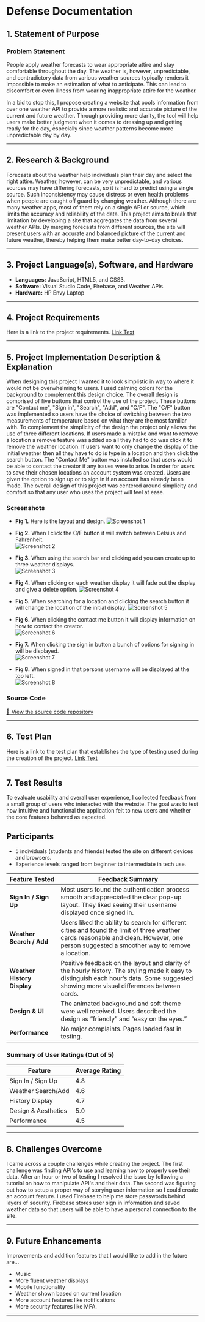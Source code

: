 # Defense Documentation

## 1. Statement of Purpose  
### Problem Statement  
People apply weather forecasts to wear appropriate attire and stay comfortable throughout the day. The weather is, however, unpredictable, and contradictory data from various weather sources typically renders it impossible to make an estimation of what to anticipate. This can lead to discomfort or even illness from wearing inappropriate attire for the weather.

In a bid to stop this, I propose creating a website that pools information from over one weather API to provide a more realistic and accurate picture of the current and future weather. Through providing more clarity, the tool will help users make better judgment when it comes to dressing up and getting ready for the day, especially since weather patterns become more unpredictable day by day.


---

## 2. Research & Background  
Forecasts about the weather help individuals plan their day and select the right attire. Weather, however, can be very unpredictable, and various sources may have differing forecasts, so it is hard to predict using a single source. Such inconsistency may cause distress or even health problems when people are caught off guard by changing weather.
Although there are many weather apps, most of them rely on a single API or source, which limits the accuracy and reliability of the data. This project aims to break that limitation by developing a site that aggregates the data from several weather APIs. By merging forecasts from different sources, the site will present users with an accurate and balanced picture of the current and future weather, thereby helping them make better day-to-day choices.

---

## 3. Project Language(s), Software, and Hardware  

- **Languages:**  JavaScript, HTML5, and CSS3.
- **Software:**  Visual Studio Code, Firebase, and Weather APIs.
- **Hardware:**  HP Envy Laptop

---

## 4. Project Requirements  
Here is a link to the project requirements.
[Link Text](https://github.com/Echack/CSU-Senior-Project/blob/master/docs/Senior%20Project%20Requirements%20Document.md)

---

## 5. Project Implementation Description & Explanation  
When designing this project I wanted it to look simplistic in way to where it would not be overwhelming to users. I used calming colors for the background to complement this design choice.
The overall design is comprised of five buttons that control the use of the project. These buttons are "Contact me", "Sign in", "Search", "Add", and "C/F". The "C/F" button was implemented so users have the choice of switching between the two measurements of temperature based on what they are the most familiar with. To complement the simplicity of the design the project only allows the use of three different locations. If users made a mistake and want to remove a location a remove feature was added so all they had to do was click it to remove the weather location. If users want to only change the display of the initial weather then all they have to do is type in a location and then click the search button. The "Contact Me" button was installed so that users would be able to contact the creator if any issues were to arise. In order for users to save their chosen locations an account system was created. Users are given the option to sign up or to sign in if an account has already been made. The overall design of this project was centered around simplicity and comfort so that any user who uses the project will feel at ease.

### Screenshots  
- **Fig 1.** Here is the layout and design. 
![Screenshot 1](SP_screenshot1.png)

- **Fig 2.** When I click the C/F button it will switch between Celsius and Fahrenheit.  
![Screenshot 2](SP_screenshot2.png)

- **Fig 3.** When using the search bar and clicking add you can create up to three weather displays.  
![Screenshot 3](SP_screenshot3.png)

- **Fig 4.** When clicking on each weather display it will fade out the display and give a delete option.
![Screenshot 4](SP_screenshot4.png)

- **Fig 5.** When searching for a location and clicking the search button it will change the location of the initial display. 
![Screenshot 5](SP_screenshot5.png)

- **Fig 6.** When clicking the contact me button it will display information on how to contact the creator.  
![Screenshot 6](SP_screenshot6.png)

- **Fig 7.** When clicking the sign in button a bunch of options for signing in will be displayed.  
![Screenshot 7](SP_screenshot.7.png)

- **Fig 8.** When signed in that persons username will be displayed at the top left.  
![Screenshot 8](SP_screenshot8.png)

### Source Code  
[🔗 View the source code repository](https://github.com/Echack/CSU-Senior-Project/tree/master/Project)

---

## 6. Test Plan
Here is a link to the test plan that establishes the type of testing used during the creation of the project.
[Link Text](https://github.com/Echack/CSU-Senior-Project/blob/master/docs/Test%20Plan%20Document.md)

---

## 7. Test Results
To evaluate usability and overall user experience, I collected feedback from a small group of users who interacted with the website. The goal was to test how intuitive and functional the application felt to new users and whether the core features behaved as expected.

## Participants
- 5 individuals (students and friends) tested the site on different devices and browsers.
- Experience levels ranged from beginner to intermediate in tech use.


| **Feature Tested**         | **Feedback Summary**                                                                 |
|----------------------------|---------------------------------------------------------------------------------------|
| **Sign In / Sign Up**      | Most users found the authentication process smooth and appreciated the clear pop-up layout. They liked seeing their username displayed once signed in. |
| **Weather Search / Add**   | Users liked the ability to search for different cities and found the limit of three weather cards reasonable and clean. However, one person suggested a smoother way to remove a location. |
| **Weather History Display**| Positive feedback on the layout and clarity of the hourly history. The styling made it easy to distinguish each hour’s data. Some suggested showing more visual differences between cards. |
| **Design & UI**            | The animated background and soft theme were well received. Users described the design as “friendly” and “easy on the eyes.” |
| **Performance**            | No major complaints. Pages loaded fast in testing. |


### Summary of User Ratings (Out of 5)

| Feature               | Average Rating |
|----------------------|----------------|
| Sign In / Sign Up    | 4.8            |
| Weather Search/Add   | 4.6            |
| History Display      | 4.7            |
| Design & Aesthetics  | 5.0            |
| Performance          | 4.5            |

---

## 8. Challenges Overcome 
I came across a couple challenges while creating the project. The first challenge was finding API's to use and learning how to properly use their data. After an hour or two of testing I resolved the issue by following a tutorial on how to manipulate API's and their data. The second was figuring out how to setup a proper way of storying user information so I could create an account feature. I used Firebase to help me store passwords behind layers of security. Firebase stores user sign in information and saved weather data so that users will be able to have a personal connection to the site.

---

## 9. Future Enhancements  
Improvements and addition features that I would like to add in the future are...
- Music
- More fluent weather displays
- Mobile functionality
- Weather shown based on current location
- More account features like notifications
- More security features like MFA.

---

